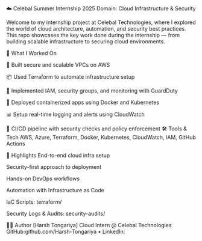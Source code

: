 
☁️ Celebal Summer Internship 2025
Domain: Cloud Infrastructure & Security

Welcome to my internship project at Celebal Technologies, where I explored the world of cloud architecture, automation, and security best practices. This repo showcases the key work done during the internship — from building scalable infrastructure to securing cloud environments.

🚀 What I Worked On

  🔧 Built secure and scalable VPCs on AWS

  📦 Used Terraform to automate infrastructure setup
 
 🔐 Implemented IAM, security groups, and monitoring with GuardDuty
 
 🐳 Deployed containerized apps using Docker and Kubernetes

  📊 Setup real-time logging and alerts using CloudWatch

  🔁 CI/CD pipeline with security checks and policy enforcement
 🛠️ Tools & Tech
AWS, Azure, Terraform, Docker, Kubernetes, CloudWatch, IAM, GitHub Actions

📂 Highlights
End-to-end cloud infra setup

Security-first approach to deployment

Hands-on DevOps workflows

Automation with Infrastructure as Code



IaC Scripts: terraform/

Security Logs & Audits: security-audits/



👨‍💻 Author
[Harsh Tongariya]
Cloud Intern @ Celebal Technologies
GitHub:github.com/Harsh-Tongariya • LinkedIn:
